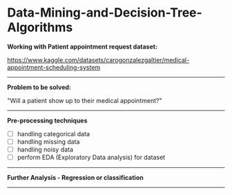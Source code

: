 # Data-Mining-and-Decision-Tree-Algorithms
**Working with Patient appointment request dataset:**

https://www.kaggle.com/datasets/carogonzalezgaltier/medical-appointment-scheduling-system

---
**Problem to be solved:**

"Will a patient show up to their medical appointment?"

---
**Pre-processing techniques**

- [ ] handling categorical data
- [ ] handling missing data
- [ ] handling noisy data
- [ ] perform EDA (Exploratory Data analysis) for dataset

---
**Further Analysis - Regression or classification**


---
